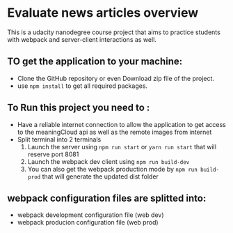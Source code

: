 # Evaluate news articles overview

This is a udacity nanodegree course project that aims to practice students with webpack and server-client interactions as well.

## TO get the application to your machine:

- Clone the GitHub repository or even Download zip file of the project.
- use `npm install` to get all required packages.

## To Run this project you need to :

- Have a reliable internet connection to allow the application to get access to the meaningCloud api as well as the remote images from internet
- Split terminal into 2 terminals
  1.  Launch the server using `npm run start` or `yarn run start` that will reserve port 8081
  2.  Launch the webpack dev client using `npm run build-dev`
  3.  You can also get the webpack production mode by `npm run build-prod` that will generate the updated dist folder

## webpack configuration files are splitted into:

- webpack development configuration file (web dev)
- webpack producion configuration file (web prod)
